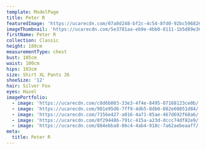 ```yaml
---
template: ModelPage
title: Peter R
featuredImage: 'https://ucarecdn.com/07a0d248-bf2c-4c54-8fd0-92bc596826c2/'
imageThumbnail: 'https://ucarecdn.com/5e3781aa-eb9e-4bb0-8111-1b5d89e3667c/'
firstName: Peter R
collection: Classic
height: 189cm
measurementType: chest
bust: 105cm
waist: 100cm
hips: 103cm
size: Shirt XL Pants 36
shoeSize: '12'
hair: Silver Fox
eyes: Hazel
imagePortfolio:
  - image: 'https://ucarecdn.com/c8d6b003-33e3-4f4e-8495-07168123ce0b/'
  - image: 'https://ucarecdn.com/981e95d6-7ff9-4db5-8db0-082e60851d84/'
  - image: 'https://ucarecdn.com/7156e427-a016-4a71-85ae-467d692f68a6/'
  - image: 'https://ucarecdn.com/0f294486-791c-415a-a23d-dccc74df82e9/'
  - image: 'https://ucarecdn.com/884ebba8-06c4-4ab4-918c-7a62aebeaaff/'
meta:
  title: Peter R
---
```



